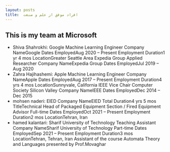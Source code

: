 ```yaml
---
layout: posts
title:  افراد موفق از علم و صنعت
---
```


## This is my team at Microsoft

- Shiva Shahrokhi: 
Google
Machine Learning Engineer
Company NameGoogle
Dates EmployedAug 2020 – Present
Employment Duration1 yr 4 mos
LocationGreater Seattle Area
Expedia Group
Applied Researcher
Company NameExpedia Group
Dates EmployedJul 2019 – Aug 2020
- Zahra Hajihashemi:
Apple
Machine Learning Engineer
Company NameApple
Dates EmployedAug 2017 – Present
Employment Duration4 yrs 4 mos
LocationSunnyvale, California
IEEE
Vice Chair Computer Society Silicon Valley
Company NameIEEE
Dates EmployedDec 2014 – Dec 2015
- mohsen naderi:
EIED
Company NameEIED
Total Duration4 yrs 5 mos
TitleTechnical Head of Packaged Equipment Section / Fired Equipment Advisor
Full-time
Dates EmployedOct 2021 – Present
Employment Duration2 mos
LocationTehran, Iran
- hamed kalantari:
Sharif University of Technology
Teaching Assistant
Company NameSharif University of Technology Part-time
Dates EmployedSep 2021 – Present
Employment Duration3 mos
LocationTehran, Tehran, Iran
Assistant of the course Automata Theory and Languages presented by Prof.Movaghar
